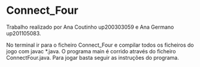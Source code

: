 # Connect_Four

Trabalho realizado por Ana Coutinho up200303059 e Ana Germano up201105083.

No terminal ir para o ficheiro Connect_Four e compilar todos os ficheiros do jogo com javac *.java. O programa main é corrido através do ficheiro ConnectFour.java. Para jogar basta seguir as instruções do programa.
